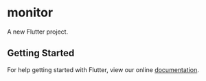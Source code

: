 # monitor

A new Flutter project.

## Getting Started

For help getting started with Flutter, view our online
[documentation](https://flutter.io/).
